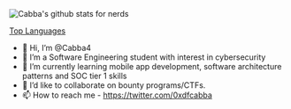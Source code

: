 
<img align="top" src="https://github-readme-stats.vercel.app/api?username=cabba4&show_icons=true&theme=radical" alt="Cabba's github stats for nerds" />

[Top Languages](https://ionicabizau.github.io/github-profile-languages/api.html?cabba4)

- 👋 Hi, I’m @Cabba4 
- 👀 I’m a Software Engineering student with interest in cybersecurity
- 🌱 I’m currently learning mobile app development, software architecture patterns and SOC tier 1 skills
- 💞️ I’d like to collaborate on bounty programs/CTFs.
- 📫 How to reach me - https://twitter.com/0xdfcabba

<!---
Cabba4/Cabba4 is a ✨ special ✨ repository because its `README.md` (this file) appears on your GitHub profile.
You can click the Preview link to take a look at your changes.
[![Cabba's stats for nerds](https://github-readme-stats.vercel.app/api?username=cabba4)](https://github.com/anuraghazra/github-readme-stats)
--->

